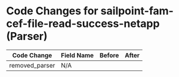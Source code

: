 # Code Changes for sailpoint-fam-cef-file-read-success-netapp (Parser)

| Code Change | Field Name | Before | After |
|-------------|------------|--------|-------|
| removed_parser | N/A |  |  |